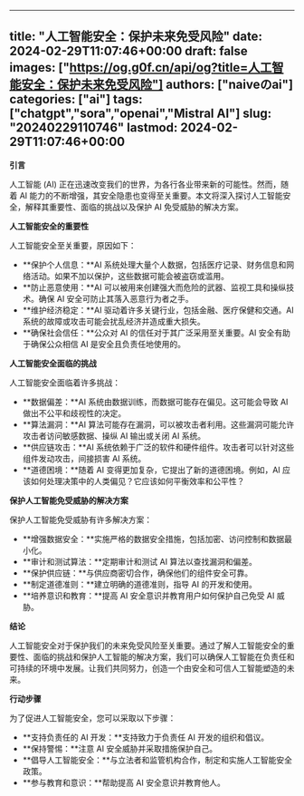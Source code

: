 
---
title: "人工智能安全：保护未来免受风险"
date: 2024-02-29T11:07:46+00:00
draft: false
images: ["https://og.g0f.cn/api/og?title=人工智能安全：保护未来免受风险"]
authors: ["naiveのai"]
categories: ["ai"]
tags: ["chatgpt","sora","openai","Mistral AI"]
slug: "20240229110746"
lastmod: 2024-02-29T11:07:46+00:00
---
**引言**

人工智能 (AI) 正在迅速改变我们的世界，为各行各业带来新的可能性。然而，随着 AI 能力的不断增强，其安全隐患也变得至关重要。本文将深入探讨人工智能安全，解释其重要性、面临的挑战以及保护 AI 免受威胁的解决方案。

**人工智能安全的重要性**

人工智能安全至关重要，原因如下：

- **保护个人信息：**AI 系统处理大量个人数据，包括医疗记录、财务信息和网络活动。如果不加以保护，这些数据可能会被盗窃或滥用。
- **防止恶意使用：**AI 可以被用来创建强大而危险的武器、监视工具和操纵技术。确保 AI 安全可防止其落入恶意行为者之手。
- **维护经济稳定：**AI 驱动着许多关键行业，包括金融、医疗保健和交通。AI 系统的故障或攻击可能会扰乱经济并造成重大损失。
- **确保社会信任：**公众对 AI 的信任对于其广泛采用至关重要。AI 安全有助于确保公众相信 AI 是安全且负责任地使用的。

**人工智能安全面临的挑战**

人工智能安全面临着许多挑战：

- **数据偏差：**AI 系统由数据训练，而数据可能存在偏见。这可能会导致 AI 做出不公平和歧视性的决定。
- **算法漏洞：**AI 算法可能存在漏洞，可以被攻击者利用。这些漏洞可能允许攻击者访问敏感数据、操纵 AI 输出或关闭 AI 系统。
- **供应链攻击：**AI 系统依赖于广泛的软件和硬件组件。攻击者可以针对这些组件发动攻击，间接损害 AI 系统。
- **道德困境：**随着 AI 变得更加复杂，它提出了新的道德困境。例如，AI 应该如何处理决策中的人类偏见？它应该如何平衡效率和公平性？

**保护人工智能免受威胁的解决方案**

保护人工智能免受威胁有许多解决方案：

- **增强数据安全：**实施严格的数据安全措施，包括加密、访问控制和数据最小化。
- **审计和测试算法：**定期审计和测试 AI 算法以查找漏洞和偏差。
- **保护供应链：**与供应商密切合作，确保他们的组件安全可靠。
- **制定道德准则：**建立明确的道德准则，指导 AI 的开发和使用。
- **培养意识和教育：**提高 AI 安全意识并教育用户如何保护自己免受 AI 威胁。

**结论**

人工智能安全对于保护我们的未来免受风险至关重要。通过了解人工智能安全的重要性、面临的挑战和保护人工智能的解决方案，我们可以确保人工智能在负责任和可持续的环境中发展。让我们共同努力，创造一个由安全和可信人工智能塑造的未来。

**行动步骤**

为了促进人工智能安全，您可以采取以下步骤：

- **支持负责任的 AI 开发：**支持致力于负责任 AI 开发的组织和倡议。
- **保持警惕：**注意 AI 安全威胁并采取措施保护自己。
- **倡导人工智能安全：**与立法者和监管机构合作，制定和实施人工智能安全政策。
- **参与教育和意识：**帮助提高 AI 安全意识并教育他人。